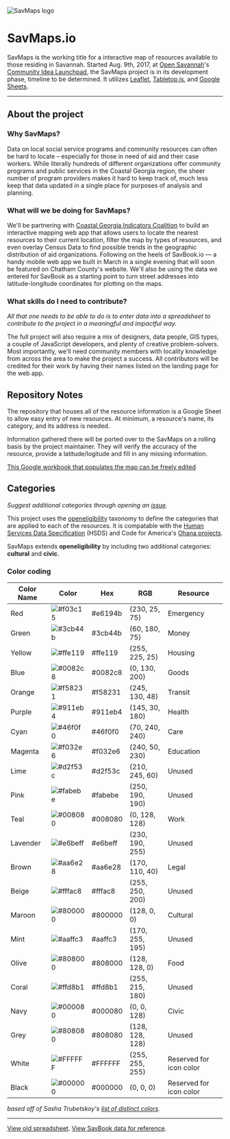 ![SavMaps logo](https://cvlassets.s3.amazonaws.com/savmaps.png)
# SavMaps.io

SavMaps is the working title for a interactive map of resources available to those residing in Savannah. Started Aug. 9th, 2017, at [Open Savannah](http://opensavannah.org)'s [Community Idea Launchpad](https://www.meetup.com/OpenSavannah/events/241867891/), the SavMaps project is in its development phase, timeline to be determined. It utilizes [Leaflet](https://github.com/Leaflet/Leaflet), [Tabletop.js](https://github.com/jsoma/tabletop), and [Google Sheets](https://www.google.com/sheets/about/).

---
## About the project

### Why SavMaps?
Data on local social service programs and community resources can often be hard to locate – especially for those in need of aid and their case workers. While literally hundreds of different organizations offer community programs and public services in the Coastal Georgia region, the sheer number of program providers makes it hard to keep track of, much less keep that data updated in a single place for purposes of analysis and planning.

### What will we be doing for SavMaps?
We'll be partnering with [Coastal Georgia Indicators Coalition](http://www.coastalgaindicators.org/) to build an interactive mapping web app that allows users to locate the nearest resources to their current location, filter the map by types of resources, and even overlay Census Data to find possible trends in the geographic distribution of aid organizations. Following on the heels of SavBook.io –– a handy mobile web app we built in March in a single evening that will soon be featured on Chatham County's website. We'll also be using the data we entered for SavBook as a starting point to turn street addresses into latitude-longitude coordinates for plotting on the maps.

### What skills do I need to contribute?

*All that one needs to be able to do is to enter data into a spreadsheet to contribute to the project in a meaningful and impactful way.*

The full project will also require a mix of designers, data people, GIS types, a couple of JavaScript developers, and plenty of creative problem-solvers. Most importantly, we'll need community members with locality knowledge from across the area to make the project a success. All contributors will be credited for their work by having their names listed on the landing page for the web app.

## Repository Notes

The repository that houses all of the resource information is a Google Sheet to allow easy entry of new resources. At minimum, a resource's name, its category, and its address is needed.

Information gathered there will be ported over to the SavMaps on a rolling basis by the project maintainer. They will verify the accuracy of the resource, provide a latitude/logitude and fill in any missing information.

[This Google workbook that populates the map can be freely edited](https://docs.google.com/spreadsheets/d/15TEKVg5rdZM6ih8GpVe9vDlwO-kwMpEUtZPL7u_rcDw/edit#gid=27956486)


## Categories
*Suggest additional categories through opening an [issue](https://github.com/opensavannah/savmaps/issues).*

This project uses the [openeligibility](https://about.auntbertha.com/openeligibility) taxonomy to define the categories that are applied to each of the resources. It is compatable with the [Human Services Data Specification](https://github.com/openreferral/specification) (HSDS) and Code for America's [Ohana projects](https://github.com/search?q=org%3Acodeforamerica+ohana). 

SavMaps extends __openeligibility__ by including two additional categories: __cultural__ and __civic__.

### Color coding

|Color Name|Color|Hex|RGB|Resource|
|-----|----------|---|---|--------|
| Red | ![#f03c15](https://placehold.it/100x25/e6194b/000000?text=+) | #e6194b | (230, 25, 75) | Emergency |
| Green | ![#3cb44b](https://placehold.it/100x25/3cb44b/000000?text=+) | #3cb44b | (60, 180, 75) | Money |
| Yellow | ![#ffe119](https://placehold.it/100x25/ffe119/000000?text=+) | #ffe119 | (255, 225, 25) | Housing |
| Blue | ![#0082c8](https://placehold.it/100x25/0082c8/000000?text=+) | #0082c8 | (0, 130, 200) | Goods |
| Orange | ![#f58231](https://placehold.it/100x25/f58231/000000?text=+) | #f58231 | (245, 130, 48) | Transit |
| Purple | ![#911eb4](https://placehold.it/100x25/911eb4/000000?text=+) | #911eb4 | (145, 30, 180) | Health |
| Cyan | ![#46f0f0](https://placehold.it/100x25/46f0f0/000000?text=+) | #46f0f0 | (70, 240, 240) | Care |
| Magenta | ![#f032e6](https://placehold.it/100x25/f032e6/000000?text=+) | #f032e6 | (240, 50, 230) | Education |
| Lime | ![#d2f53c](https://placehold.it/100x25/d2f53c/000000?text=+) | #d2f53c | (210, 245, 60) | Unused |
| Pink | ![#fabebe](https://placehold.it/100x25/fabebe/000000?text=+) | #fabebe | (250, 190, 190) | Unused |
| Teal | ![#008080](https://placehold.it/100x25/008080/000000?text=+) | #008080 | (0, 128, 128) | Work |
| Lavender | ![#e6beff](https://placehold.it/100x25/e6beff/000000?text=+) | #e6beff | (230, 190, 255) | Unused |
| Brown | ![#aa6e28](https://placehold.it/100x25/aa6e28/000000?text=+) | #aa6e28 | (170, 110, 40) | Legal |
| Beige | ![#fffac8](https://placehold.it/100x25/fffac8/000000?text=+) | #fffac8 | (255, 250, 200) | Unused |
| Maroon | ![#800000](https://placehold.it/100x25/800000/000000?text=+) | #800000 | (128, 0, 0) | Cultural |
| Mint | ![#aaffc3](https://placehold.it/100x25/aaffc3/000000?text=+) | #aaffc3 | (170, 255, 195) | Unused |
| Olive | ![#808000](https://placehold.it/100x25/808000/000000?text=+) | #808000 | (128, 128, 0) | Food |
| Coral | ![#ffd8b1](https://placehold.it/100x25/ffd8b1/000000?text=+) | #ffd8b1 | (255, 215, 180) | Unused |
| Navy | ![#000080](https://placehold.it/100x25/000080/000000?text=+) | #000080 | (0, 0, 128) | Civic |
| Grey | ![#808080](https://placehold.it/100x25/808080/000000?text=+) | #808080 | (128, 128, 128) | Unused |
| White | ![#FFFFFF](https://placehold.it/100x25/FFFFFF/000000?text=+) | #FFFFFF | (255, 255, 255) | Reserved for icon color |
| Black | ![#000000](https://placehold.it/100x25/000000/000000?text=+) | #000000 | (0, 0, 0) | Reserved for icon color |

_based off of Sasha Trubetskoy's [list of distinct colors](https://sashat.me/2017/01/11/list-of-20-simple-distinct-colors/)._

---

[View old spreadsheet](https://docs.google.com/spreadsheets/d/1_Ep9pCtsdoIiavyGkzPNJ4Vb7JwsU744l8Yax1_Az9k/edit?usp=sharing). 
[View SavBook data for reference](https://docs.google.com/spreadsheets/d/1_Ep9pCtsdoIiavyGkzPNJ4Vb7JwsU744l8Yax1_Az9k/edit?usp=sharing).

